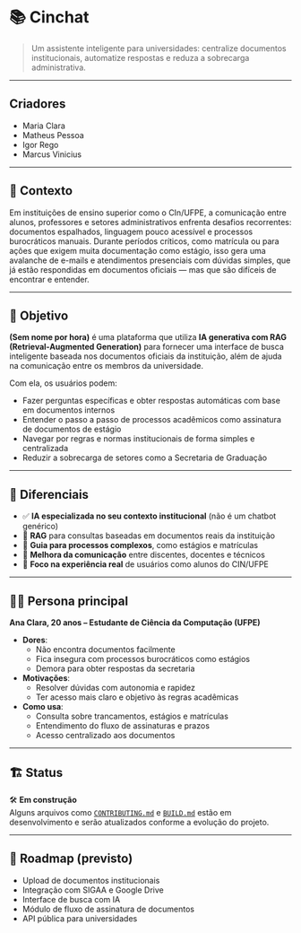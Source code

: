 # 📚 Cinchat

> Um assistente inteligente para universidades: centralize documentos institucionais, automatize respostas e reduza a sobrecarga administrativa.
---
## Criadores
- Maria Clara
- Matheus Pessoa
- Igor Rego
- Marcus Vinicius
---

## 🧠 Contexto

Em instituições de ensino superior como o CIn/UFPE, a comunicação entre alunos, professores e setores administrativos enfrenta desafios recorrentes: documentos espalhados, linguagem pouco acessível e processos burocráticos manuais. Durante períodos críticos, como matrícula ou para ações que exigem muita documentação como estágio, isso gera uma avalanche de e-mails e atendimentos presenciais com dúvidas simples, que já estão respondidas em documentos oficiais — mas que são difíceis de encontrar e entender.

---

## 🎯 Objetivo

**(Sem nome por hora)** é uma plataforma que utiliza **IA generativa com RAG (Retrieval-Augmented Generation)** para fornecer uma interface de busca inteligente baseada nos documentos oficiais da instituição, além de ajuda na comunicação entre os membros da universidade.  

Com ela, os usuários podem:

- Fazer perguntas específicas e obter respostas automáticas com base em documentos internos
- Entender o passo a passo de processos acadêmicos como assinatura de documentos de estágio
- Navegar por regras e normas institucionais de forma simples e centralizada
- Reduzir a sobrecarga de setores como a Secretaria de Graduação

---

## 🚀 Diferenciais

- ✅ **IA especializada no seu contexto institucional** (não é um chatbot genérico)
- 📑 **RAG** para consultas baseadas em documentos reais da instituição
- 📝 **Guia para processos complexos**, como estágios e matrículas
- 🧩 **Melhora da comunicação** entre discentes, docentes e técnicos
- 🧠 **Foco na experiência real** de usuários como alunos do CIN/UFPE

---

## 👩‍🎓 Persona principal

**Ana Clara, 20 anos – Estudante de Ciência da Computação (UFPE)**

- **Dores**:
  - Não encontra documentos facilmente
  - Fica insegura com processos burocráticos como estágios
  - Demora para obter respostas da secretaria
- **Motivações**:
  - Resolver dúvidas com autonomia e rapidez
  - Ter acesso mais claro e objetivo às regras acadêmicas
- **Como usa**:
  - Consulta sobre trancamentos, estágios e matrículas
  - Entendimento do fluxo de assinaturas e prazos
  - Acesso centralizado aos documentos

---

## 🏗️ Status

🛠️ **Em construção**  
Alguns arquivos como [`CONTRIBUTING.md`](./CONTRIBUTING.md) e [`BUILD.md`](./BUILD.md) estão em desenvolvimento e serão atualizados conforme a evolução do projeto.

---

## 📌 Roadmap (previsto)
 - Upload de documentos institucionais
 - Integração com SIGAA e Google Drive
 - Interface de busca com IA
 - Módulo de fluxo de assinatura de documentos
 - API pública para universidades
